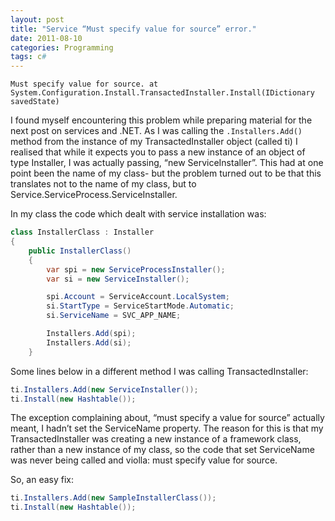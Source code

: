 ```yaml
---
layout: post
title: "Service “Must specify value for source” error."
date: 2011-08-10
categories: Programming
tags: c#
---
```


```
Must specify value for source. at System.Configuration.Install.TransactedInstaller.Install(IDictionary savedState)
```

I found myself encountering this problem while preparing material for the next post on services and .NET. As I was calling the `.Installers.Add()` method from the instance of my TransactedInstaller object (called ti) I realised that while it expects you to pass a new instance of an object of type Installer,  I was actually passing, “new ServiceInstaller”. This had at one point been the name of my class- but the problem turned out to be that this translates not to the name of my class, but to Service.ServiceProcess.ServiceInstaller.

In my class the code which dealt with service installation was:

```csharp
class InstallerClass : Installer
{
    public InstallerClass()
    {
        var spi = new ServiceProcessInstaller();
        var si = new ServiceInstaller();

        spi.Account = ServiceAccount.LocalSystem;
        si.StartType = ServiceStartMode.Automatic;
        si.ServiceName = SVC_APP_NAME;

        Installers.Add(spi);
        Installers.Add(si);
    }
```

Some lines below in a different method I was calling TransactedInstaller:

```csharp
ti.Installers.Add(new ServiceInstaller());
ti.Install(new Hashtable());
```

The exception complaining about, “must specify a value for source” actually meant, I hadn’t set the ServiceName property. The reason for this is that my TransactedInstaller was creating a new instance of a framework class, rather than a new instance of my class, so the code that set ServiceName was never being called and violla: must specify value for source.

So, an easy fix:

```csharp
ti.Installers.Add(new SampleInstallerClass());
ti.Install(new Hashtable());
```